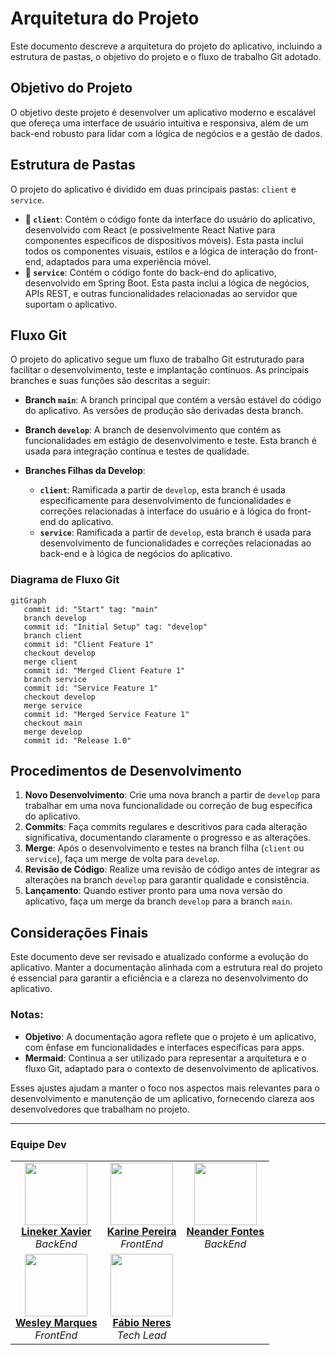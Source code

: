# Arquitetura do Projeto

Este documento descreve a arquitetura do projeto do aplicativo, incluindo a estrutura de pastas, o objetivo do projeto e o fluxo de trabalho Git adotado.

## Objetivo do Projeto

O objetivo deste projeto é desenvolver um aplicativo moderno e escalável que ofereça uma interface de usuário intuitiva e responsiva, além de um back-end robusto para lidar com a lógica de negócios e a gestão de dados.

## Estrutura de Pastas

O projeto do aplicativo é dividido em duas principais pastas: `client` e `service`.

- **📁 `client`**: Contém o código fonte da interface do usuário do aplicativo, desenvolvido com React (e possivelmente React Native para componentes específicos de dispositivos móveis). Esta pasta inclui todos os componentes visuais, estilos e a lógica de interação do front-end, adaptados para uma experiência móvel.
- **📁 `service`**: Contém o código fonte do back-end do aplicativo, desenvolvido em Spring Boot. Esta pasta inclui a lógica de negócios, APIs REST, e outras funcionalidades relacionadas ao servidor que suportam o aplicativo.
## Fluxo Git

O projeto do aplicativo segue um fluxo de trabalho Git estruturado para facilitar o desenvolvimento, teste e implantação contínuos. As principais branches e suas funções são descritas a seguir:

- **Branch `main`**: A branch principal que contém a versão estável do código do aplicativo. As versões de produção são derivadas desta branch.

- **Branch `develop`**: A branch de desenvolvimento que contém as funcionalidades em estágio de desenvolvimento e teste. Esta branch é usada para integração contínua e testes de qualidade.

- **Branches Filhas da Develop**:
  - **`client`**: Ramificada a partir de `develop`, esta branch é usada especificamente para desenvolvimento de funcionalidades e correções relacionadas à interface do usuário e à lógica do front-end do aplicativo.
  - **`service`**: Ramificada a partir de `develop`, esta branch é usada para desenvolvimento de funcionalidades e correções relacionadas ao back-end e à lógica de negócios do aplicativo.

### Diagrama de Fluxo Git

```mermaid
gitGraph
   commit id: "Start" tag: "main"
   branch develop
   commit id: "Initial Setup" tag: "develop"
   branch client
   commit id: "Client Feature 1"
   checkout develop
   merge client
   commit id: "Merged Client Feature 1"
   branch service
   commit id: "Service Feature 1"
   checkout develop
   merge service
   commit id: "Merged Service Feature 1"
   checkout main
   merge develop
   commit id: "Release 1.0"
```

## Procedimentos de Desenvolvimento

1. **Novo Desenvolvimento**: Crie uma nova branch a partir de `develop` para trabalhar em uma nova funcionalidade ou correção de bug específica do aplicativo.
2. **Commits**: Faça commits regulares e descritivos para cada alteração significativa, documentando claramente o progresso e as alterações.
3. **Merge**: Após o desenvolvimento e testes na branch filha (`client` ou `service`), faça um merge de volta para `develop`.
4. **Revisão de Código**: Realize uma revisão de código antes de integrar as alterações na branch `develop` para garantir qualidade e consistência.
5. **Lançamento**: Quando estiver pronto para uma nova versão do aplicativo, faça um merge da branch `develop` para a branch `main`.

## Considerações Finais

Este documento deve ser revisado e atualizado conforme a evolução do aplicativo. Manter a documentação alinhada com a estrutura real do projeto é essencial para garantir a eficiência e a clareza no desenvolvimento do aplicativo.

### Notas:

- **Objetivo**: A documentação agora reflete que o projeto é um aplicativo, com ênfase em funcionalidades e interfaces específicas para apps.
- **Mermaid**: Continua a ser utilizado para representar a arquitetura e o fluxo Git, adaptado para o contexto de desenvolvimento de aplicativos.

Esses ajustes ajudam a manter o foco nos aspectos mais relevantes para o desenvolvimento e manutenção de um aplicativo, fornecendo clareza aos desenvolvedores que trabalham no projeto.

---
### Equipe Dev
<div align="center">
  <table>
    <tr>
      <td align="center">
        <img src="https://avatars.githubusercontent.com/u/62408720?v=4" width="100" ><br>
        <a href="https://github.com/jucaodamontanha" ><b>Lineker Xavier</b></a><br>
        <i>BackEnd</i>
      </td>
      <td align="center">
        <img src="https://avatars.githubusercontent.com/u/114251625?v=4" width="100" ><br>
        <a href="https://github.com/devkarine" ><b>Karine Pereira</b></a><br>
        <i>FrontEnd</i>
      </td>
      <td align="center">
        <img src="https://avatars.githubusercontent.com/u/117919254?v=4" width="100" ><br>
        <a href="https://github.com/NeanderFontes" ><b>Neander Fontes</b></a><br>
        <i>BackEnd</i>
      </td>
    </tr>
    <tr>
      <td align="center">
        <img src="https://avatars.githubusercontent.com/u/134174216?v=4", width="100" ><br>
        <a href="https://github.com/WesleyTMarques " ><b>Wesley Marques</b></a><br>
        <i>FrontEnd</i>
      </td>
      <td align="center">
        <img src="https://avatars.githubusercontent.com/u/50967217?v=4" width="100" ><br>
        <a href="https://github.com/neresfabio" ><b>Fábio Neres</b></a><br>
        <i>Tech Lead</i>
      </td>
    </tr>
  </table>
</div>
